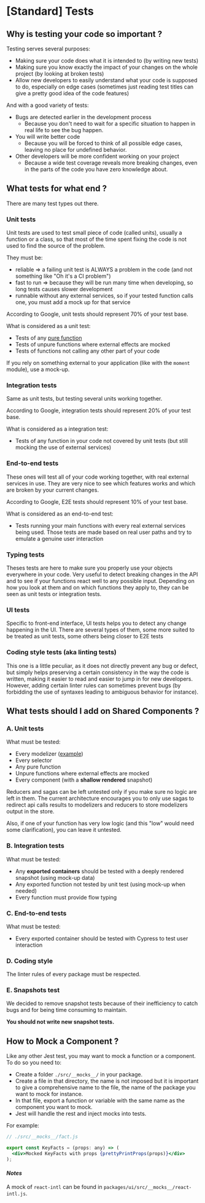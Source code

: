 # [Standard] Tests

## Why is testing your code so important ?

Testing serves several purposes:

- Making sure your code does what it is intended to (by writing new tests)
- Making sure you know exactly the impact of your changes on the whole project (by looking at broken tests)
- Allow new developers to easily understand what your code is supposed to do, especially on edge cases (sometimes just reading test titles can give a pretty good idea of the code features)

And with a good variety of tests:

- Bugs are detected earlier in the development process
  - Because you don't need to wait for a specific situation to happen in real life to see the bug happen.
- You will write better code
  - Because you will be forced to think of all possible edge cases, leaving no place for undefined behavior.
- Other developers will be more confident working on your project
  - Because a wide test coverage reveals more breaking changes, even in the parts of the code you have zero knowledge about.

## What tests for what end ?

There are many test types out there.

### Unit tests

Unit tests are used to test small piece of code (called units), usually a function or a class, so that most of the time spent fixing the code is not used to find the source of the problem.

They must be:

- reliable => a failing unit test is ALWAYS a problem in the code (and not something like "Oh it's a CI problem")
- fast to run => because they will be run many time when developing, so long tests causes slower development
- runnable without any external services, so if your tested function calls one, you must add a mock up for that service

According to Google, unit tests should represent 70% of your test base.

What is considered as a unit test:

- Tests of any [pure function](https://en.wikipedia.org/wiki/Pure_function)
- Tests of unpure functions where external effects are mocked
- Tests of functions not calling any other part of your code

If you rely on something external to your application (like with the `moment` module), use a mock-up.

### Integration tests

Same as unit tests, but testing several units working together.

According to Google, integration tests should represent 20% of your test base.

What is considered as a integration test:

- Tests of any function in your code not covered by unit tests (but still mocking the use of external services)

### End-to-end tests

These ones will test all of your code working together, with real external services in use. They are very nice to see which features works and which are broken by your current changes.

According to Google, E2E tests should represent 10% of your test base.

What is considered as an end-to-end test:

- Tests running your main functions with every real external services being used. Those tests are made based on real user paths and try to emulate a genuine user interaction

### Typing tests

Theses tests are here to make sure you properly use your objects everywhere in your code. Very useful to detect breaking changes in the API and to see if your functions react well to any possible input. Depending on how you look at them and on which functions they apply to, they can be seen as unit tests or integration tests.

### UI tests

Specific to front-end interface, UI tests helps you to detect any change happening in the UI. There are several types of them, some more suited to be treated as unit tests, some others being closer to E2E tests

### Coding style tests (aka linting tests)

This one is a little peculiar, as it does not directly prevent any bug or defect, but simply helps preserving a certain consistency in the way the code is written, making it easier to read and easier to jump in for new developers. However, adding certain linter rules can sometimes prevent bugs (by forbidding the use of syntaxes leading to ambiguous behavior for instance).

## What tests should I add on Shared Components ?

### A. Unit tests

What must be tested:

- Every modelizer ([example](../../packages/widgets/src/widgets/FundDetails/modelizer.test.js))
- Every selector
- Any pure function
- Unpure functions where external effects are mocked
- Every component (with a **shallow rendered** snapshot)

Reducers and sagas can be left untested only if you make sure no logic are left in them. The current architecture encourages you to only use sagas to redirect api calls results to modelizers and reducers to store modelizers output in the store.

Also, if one of your function has very low logic (and this "low" would need some clarification), you can leave it untested.

### B. Integration tests

What must be tested:

- Any **exported containers** should be tested with a deeply rendered snapshot (using mock-up data)
- Any exported function not tested by unit test (using mock-up when needed)
- Every function must provide flow typing

### C. End-to-end tests

What must be tested:

- Every exported container should be tested with Cypress to test user interaction

### D. Coding style

The linter rules of every package must be respected.

### E. Snapshots test

We decided to remove snapshot tests because of their inefficiency to catch bugs and for being time consuming to maintain.

**You should not write new snapshot tests.**

## How to Mock a Component ?

Like any other Jest test, you may want to mock a function or a component. To do so you need to:

- Create a folder `./src/__mocks__/` in your package.
- Create a file in that directory, the name is not imposed but it is important to give a comprehensive name to the file, the name of the package you want to mock for instance.
- In that file, export a function or variable with the same name as the component you want to mock.
- Jest will handle the rest and inject mocks into tests.

For example:

```jsx
// ./src/__mocks__/fact.js

export const KeyFacts = (props: any) => (
  <div>Mocked KeyFacts with props {prettyPrintProps(props)}</div>
);
```

#### _Notes_

A mock of `react-intl` can be found in `packages/ui/src/__mocks__/react-intl.js`.

